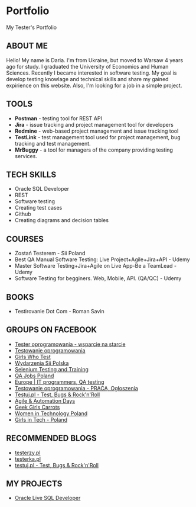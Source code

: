 # Portfolio
My Tester's Portfolio

##  ABOUT ME

Hello! My name is Daria. I'm from Ukraine, but moved to Warsaw 4 years ago for study. I graduated the University of Economics and Human Sciences. Recently I became interested in software testing. My goal is develop testing knowlage and technical skills and share my gained expirience on this website. Also, I'm looking for a job in a simple project.

## TOOLS

* **Postman** - testing tool for REST API
* **Jira** - issue tracking and project management tool for developers
* **Redmine** - web-based project management and issue tracking tool
* **TestLink** - test management tool used for project management, bug tracking and test management.
* **MrBuggy** - a tool for managers of the company providing testing services.

## TECH SKILLS

* Oracle SQL Developer
* REST
* Software testing
* Creating test cases
* Github
* Creating diagrams and decision tables

## COURSES

* Zostań Testerem - Sii Poland
* Best QA Manual Software Testing: Live Project+Agile+Jira+API - Udemy
* Master Software Testing+Jira+Agile on Live App-Be a TeamLead - Udemy
* Software Testing for begginers. Web, Mobile, API. (QA/QC) - Udemy

## BOOKS
* Testirovanie Dot Com - Roman Savin

## GROUPS ON FACEBOOK
* [Tester oprogramowania - wsparcie na starcie](https://www.facebook.com/groups/testeroprogramowania/)
* [Testowanie oprogramowania](https://www.facebook.com/groups/TestowanieOprogramowania/?ref=timeline)
* [Girls Who Test](https://www.facebook.com/girls.who.test/?eid=ARClc7xmNURKqdoOxe9VeLtjYxJ18D7_Ox4YQKmh_gHiWs2AkrkJsFC7rsdRAnmoobCCWS56ehKWEVJ8)
* [Wydarzenia Sii Polska](https://www.facebook.com/groups/SiiPoland.events/?ref=timeline)
* [Selenium Testing and Training](https://www.facebook.com/groups/webdriverforum/?ref=timeline)
* [QA Jobs Poland](https://www.facebook.com/groups/QAJobsPoland/?ref=timeline)
* [Europe | IT programmers, QA testing](https://www.facebook.com/groups/pn.it.europe/?ref=timeline)
* [Testowanie oprogramowania - PRACA, Ogłoszenia](https://www.facebook.com/groups/215557562210470/?ref=timeline)
* [Testuj.pl - Test, Bugs & Rock'n'Roll](https://www.facebook.com/testujpl/?eid=ARDKf7PxMEb-zOnq5CGnTFFaH7gPFuAA0WJ9qj8QPqDXiH9iSAhlidAZr9Ptfn4ywIZaaKbVWaYBnVCu)
* [Agile & Automation Days](https://www.facebook.com/aadays/?eid=ARDI7QL-pLyx8JV1DFsIktghTZGi69umBd4fVK5GyVjXey5fj_WjOvJYNveXamrCr0IQwGtVz7cVxPSl)
* [Geek Girls Carrots](https://www.facebook.com/ggcarrots/?eid=ARAqt0p7Ml0xEzT8pAz8XMaLsCtfm9t5KtwtBJQ7URReJ3MqqLJTrjMzwR_vNPyyLkwzZR75ZkgqcmwE)
* [Women in Technology Poland](https://www.facebook.com/WiTPoland/?eid=ARCKCIT0cjZJXRnywSnngXA8I_eknIVlgFqupUltqtI7OjlLcJBHOinTZi-dL_oAETQOMp-nNNYjV9Z4)
* [Girls in Tech - Poland](https://www.facebook.com/WiTPoland/?eid=ARCKCIT0cjZJXRnywSnngXA8I_eknIVlgFqupUltqtI7OjlLcJBHOinTZi-dL_oAETQOMp-nNNYjV9Z4)

## RECOMMENDED BLOGS 
* [testerzy.pl](https://testerzy.pl/)
* [testerka.pl](http://testerka.pl/)
* [testuj.pl - Test, Bugs & Rock'n'Roll](https://www.yasteq.com/PL/Wroclaw/193661854026669/Testuj.pl---Test%2C-Bugs-%26-Rock%27n%27Roll)

## MY PROJECTS
* [Oracle Live SQL Developer](https://docs.google.com/spreadsheets/d/1cRASfPSEKgBF8TIt0yvh3D_E5WChrRgQJKsAjgflSD8/edit?usp=sharing)
